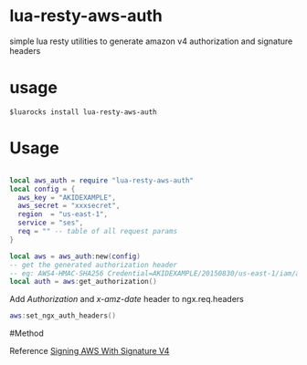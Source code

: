 # lua-resty-aws-auth
simple lua resty utilities to generate amazon v4 authorization and signature headers

# usage

    $luarocks install lua-resty-aws-auth


# Usage

```lua

local aws_auth = require "lua-resty-aws-auth"
local config = {
  aws_key = "AKIDEXAMPLE",
  aws_secret = "xxxsecret",
  region  = "us-east-1",
  service = "ses",
  req = "" -- table of all request params
}

local aws = aws_auth:new(config)
-- get the generated authorization header
-- eg: AWS4-HMAC-SHA256 Credential=AKIDEXAMPLE/20150830/us-east-1/iam/aws4_request, SignedHeaders=content-type;host;x-amz-date, Signature=xxx
local auth = aws:get_authorization()

```

Add _Authorization_ and _x-amz-date_ header to ngx.req.headers

```lua
aws:set_ngx_auth_headers()

```

#Method



Reference 
[Signing AWS With Signature V4](https://docs.aws.amazon.com/general/latest/gr/sigv4_signing.html)
